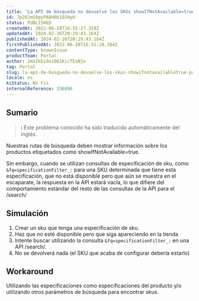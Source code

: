 ```yaml
---
title: 'La API de búsqueda no devuelve los SKUs showIfNotAvailable=true para las consultas &fq=specificationFilter.'
id: 7p26JmS8pyPA8H0b1QJHyU
status: PUBLISHED
createdAt: 2022-06-28T16:55:27.329Z
updatedAt: 2024-02-16T20:29:43.164Z
publishedAt: 2024-02-16T20:29:43.164Z
firstPublishedAt: 2022-06-28T16:55:28.384Z
contentType: knownIssue
productTeam: Portal
author: 2mXZkbi0oi061KicTExNjo
tag: Portal
slug: la-api-de-busqueda-no-devuelve-los-skus-showifnotavailabletrue-para-las-consultas-fqspecificationfilter
locale: es
kiStatus: No Fix
internalReference: 336896
---
```


## Sumario

>ℹ️ Este problema conocido ha sido traducido automáticamente del inglés.



Nuestras rutas de búsqueda deben mostrar información sobre los productos etiquetados como showIfNotAvailable=true.

Sin embargo, cuando se utilizan consultas de especificación de sku, como `&fq=specificationFilter_:` para una SKU determinada que tiene esta especificación, que no está disponible pero que aún se muestra en el escaparate, la respuesta en la API estará vacía, lo que difiere del comportamiento estándar del resto de las consultas de la API para el /search/



## Simulación


1) Crear un sku que tenga una especificación de sku.
2) Haz que no esté disponible pero que siga apareciendo en la tienda
3) Intente buscar utilizando la consulta `&fq=specificationFilter_:` en una API /search/.
4) No se devolverá nada (el SKU que acaba de configurar debería estarlo)



## Workaround


Utilizando las especificaciones como especificaciones del producto y/o utilizando otros parámetros de búsqueda para encontrar skus.


